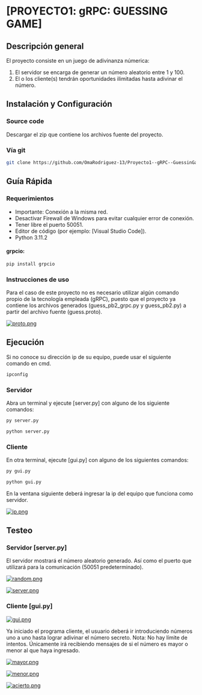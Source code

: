 # [PROYECTO1: gRPC: GUESSING GAME]

## Descripción general

El proyecto consiste en un juego de adivinanza númerica:

1. El servidor se encarga de generar un número aleatorio entre 1 y 100.
2. El o los cliente(s) tendrán oportunidades ilimitadas hasta adivinar el número. 

## Instalación y Configuración

### Source code

Descargar el zip que contiene los archivos fuente del proyecto.

### Vía git 

```bash
git clone https://github.com/OmaRodriguez-13/Proyecto1--gRPC--GuessinGame.git
```

## Guía Rápida

### Requerimientos

- Importante: Conexión a la misma red.
- Desactivar Firewall de Windows para evitar cualquier error de conexión.
- Tener libre el puerto 50051.
- Editor de código (por ejemplo: [Visual Studio Code]).
- Python 3.11.2

#### grpcio:

```bash
pip install grpcio
```

### Instrucciones de uso

Para el caso de este proyecto no es necesario utilizar algún comando propio de la tecnología empleada (gRPC), puesto que el proyecto ya contiene los archivos generados (guess_pb2_grpc.py y guess_pb2.py) a partir del archivo fuente (guess.proto).

[![proto.png](https://i.postimg.cc/3wzdpb2z/proto.png)](https://postimg.cc/FfgrXpWx)

## Ejecución

Si no conoce su dirección ip de su equipo, puede usar el siguiente comando en cmd.

```bash
ipconfig
```

### Servidor

Abra un terminal y ejecute [server.py] con alguno de los siguiente comandos:

```bash
py server.py
```

```bash
python server.py
```

### Cliente

En otra terminal, ejecute [gui.py] con alguno de los siguientes comandos:

```bash
py gui.py
```

```bash
python gui.py
```

En la ventana siguiente deberá ingresar la ip del equipo que funciona como servidor.

[![ip.png](https://i.postimg.cc/SQ3DRyXG/ip.png)](https://postimg.cc/pyQD1MJ9)

## Testeo

### Servidor [server.py]

El servidor mostrará el número aleatorio generado. Así como el puerto que utilizará para la comunicación (50051 predeterminado).  

[![random.png](https://i.postimg.cc/CL6YznGQ/random.png)](https://postimg.cc/crYPzH5R)

[![server.png](https://i.postimg.cc/Gh9nw3WJ/server.png)](https://postimg.cc/crqbfW4r)

### Cliente [gui.py]

[![gui.png](https://i.postimg.cc/brhMGprr/gui.png)](https://postimg.cc/MM9tNkyJ)

Ya iniciado el programa cliente, el usuario deberá ir introduciendo números uno a uno hasta lograr adivinar el número secreto.
Nota: No hay límite de intentos. Únicamente irá recibiendo mensajes de si el número es mayor o menor al que haya ingresado.

[![mayor.png](https://i.postimg.cc/vB8Sr3ML/mayor.png)](https://postimg.cc/Y4V3kNvh)

[![menor.png](https://i.postimg.cc/wMZfdzN0/menor.png)](https://postimg.cc/BP5cxdMK)

[![acierto.png](https://i.postimg.cc/SRBrvr0P/acierto.png)](https://postimg.cc/1VKwgD30)
